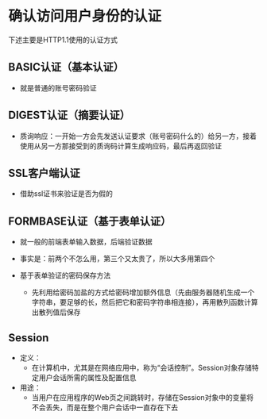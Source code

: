 # 确认访问用户身份的认证

下述主要是HTTP1.1使用的认证方式



## BASIC认证（基本认证）

- 就是普通的账号密码验证



## DIGEST认证（摘要认证）

- 质询响应：一开始一方会先发送认证要求（账号密码什么的）给另一方，接着使用从另一方那接受到的质询码计算生成响应码，最后再返回验证



## SSL客户端认证

- 借助ssl证书来验证是否为假的



## FORMBASE认证（基于表单认证）

- 就一般的前端表单输入数据，后端验证数据

- 事实是：前两个不怎么用，第三个又太贵了，所以大多用第四个
- 基于表单验证的密码保存方法
  - 先利用给密码加盐的方式给密码增加额外信息（先由服务器随机生成一个字符串，要足够的长，然后把它和密码字符串相连接），再用散列函数计算出散列值后保存



## Session

- 定义：
  - 在计算机中，尤其是在网络应用中，称为“会话控制”。Session对象存储特定用户会话所需的属性及配置信息
- 用途：
  - 当用户在应用程序的Web页之间跳转时，存储在Session对象中的变量将不会丢失，而是在整个用户会话中一直存在下去

